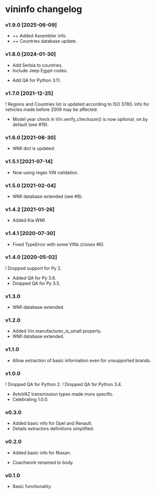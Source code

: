 # vininfo changelog


### v1.9.0 [2025-06-09]
* ++ Added Assembler info.
* ++ Countries database update.

### v1.8.0 [2024-01-30]

+ Add Serbia to countries.
+ Include Jeep Egypt codes.
* Add QA for Python 3.11.


### v1.7.0 [2021-12-25]

! Regions and Countries list is updated according to ISO 3780. Info for vehicles made before 2009 may be affected.
+ Model year check in Vin.verify_checksum() is now optional, on by default (see #19).


### v1.6.0 [2021-08-30]

+ WMI dict is updated.


### v1.5.1 [2021-07-14]

* Now using regex VIN validation.


### v1.5.0 [2021-02-04]

+ WMI database extended (see #8).


### v1.4.2 [2021-01-26]

* Added Kia WMI.


### v1.4.1 [2020-07-30]

* Fixed TypeError with some VINs (closes #6).


### v1.4.0 [2020-05-02]

! Dropped support for Py 2.
* Added QA for Py 3.8.
* Dropped QA for Py 3.5.


### v1.3.0

+ WMI database extended.


### v1.2.0

+ Added Vin.manufacturer_is_small property.
+ WMI database extended.


### v1.1.0

+ Allow extraction of basic information even for unsupported brands.


### v1.0.0

! Dropped QA for Python 2.
! Dropped QA for Python 3.4.
* AvtoVAZ transmission types made more specific.
* Celebrating 1.0.0.


### v0.3.0

+ Added basic info for Opel and Renault.
+ Details extractors definitions simplified.


### v0.2.0

+ Added basic info for Nissan.
* Coachwork renamed to body.


### v0.1.0

+ Basic functionality.